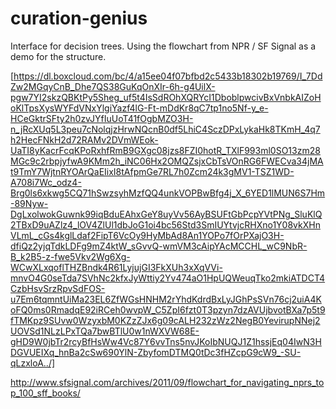 curation-genius
===============

Interface for decision trees. Using the flowchart from NPR / SF Signal as a demo for the structure.

[https://dl.boxcloud.com/bc/4/a15ee04f07bfbd2c5433b18302b19769/I_7DdZw2MGqyCnB_Dhe7QS38GuKqOnXIr-6h-g4UilX-pgw7YI2skzQBKtPy5Sheg_uf5t4IsSdROhXQRYcI1DboblpwcivBxVnbkAIZoHoKlTpsXysWYFdVNxYlgiYazf4lG-Ft-mDdKr8qC7tp1no5Nf-y_e-HCeGktrSFty2h0zvJYfIuUoT41fOgbMZO3H-n_jRcXUq5L3peu7cNolqjzHrwNQcnB0df5LhiC4SczDPxLykaHk8TKmH_4q7h2HecFNkH2d72RAMv2DVmWEok-UaTI8yKacrFcqKPoRxhfRmB9GXgc08jzs8FZI0hotR_TXlF993ml0SO13zm28MGc9c2rbpjyfwA9KMm2h_iNC06Hx2OMQZsjxCbTsVOnRG6FWECva34jMAt9TmY7WjtnRYOArQaEIixI8tAfpmGe7RL7h0Zcm24k3gMV1-TSZ1WD-A708i7Wc_odz4-Brg0ls6xkwg5CQ71hSwzsyhMzfQQ4unkVOPBwBfg4j_X_6YED1lMUN6S7Hm-89Nyw-DgLxolwokGuwnk99iqBduEAhxGeY8uyVv56AyBSUFtGbPcpYVtPNg_SluKlQ2TBxD9uAZlz4_lOV4ZlUl1dbJoG1oi4bc56Std3SmIUYtvjcRHXno1Y08vkXHnVLmL_cGs4kglLdaf2FipT6VcOy9HyMbAd8An1YOPo7fOrPXajO3H-dfiQz2yjqTdkLDFg9mZ4ktW_sGvvQ-wmVM3cAipYAcMCCHL_wC9NbR-B_k2B5-z-fwe5Vkv2Wg6Xg-WCwXLxqoflTHZBndk4R61LyjujGI3FkXUh3xXqVVi-mnvO4G0seTda7SVhNc2kfxJyWttiy2Yv474aO1HpUQWeuqTko2mkiATDCT4CzbHsvSrzRpvSdFOS-u7Em6tqmntUiMa23EL6ZfWGsHNHM2rYhdKdrdBxLyJGhPsSVn76cj2uiA4KoFQ0ms0RmadqE92iRCeh0wvpW_C5ZpI6fzt0T3pzyn7dzAVUjbvotBXa7p5t9fTMKpz9SUvw0WzyxbM0KZzZJx6g09cALH232zWz2NegB0YevirupNNej2UOVSd1NLzLPxTQa7bwBTlU0w1nWXVW68E-gHD9W0jbTr2rcyBfHsWw4Vc87Y6vvTns5nvJKoIbNUQJ1Z1hssjEq04IwN3HDGVUEIXq_hnBa2cSw690YlN-ZbyfomDTMQ0tDc3fHZcpG9cW9_-SU-qLzxloA../]

http://www.sfsignal.com/archives/2011/09/flowchart_for_navigating_nprs_top_100_sff_books/